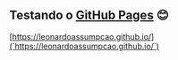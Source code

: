 ## Testando o [GitHub Pages](https://docs.github.com/categories/github-pages-basics/) :blush:

[https://leonardoassumpcao.github.io/](`https://leonardoassumpcao.github.io/`)
